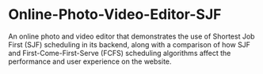 # Online-Photo-Video-Editor-SJF
An online photo and video editor that demonstrates the use of Shortest Job First (SJF) scheduling in its backend, along with a comparison of how SJF and First-Come-First-Serve (FCFS) scheduling algorithms affect the performance and user experience on the website.
